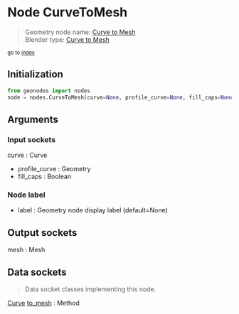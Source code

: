 
# Node CurveToMesh

> Geometry node name: [Curve to Mesh](https://docs.blender.org/manual/en/latest/modeling/geometry_nodes/material/curve_to_mesh.html)<br>
  Blender type: [Curve to Mesh](https://docs.blender.org/api/current/bpy.types.GeometryNodeCurveToMesh.html)
  
<sub>go to [index](/docs/index.md)</sub>

## Initialization

```python
from geonodes import nodes
node = nodes.CurveToMesh(curve=None, profile_curve=None, fill_caps=None, label=None)
```



## Arguments


### Input sockets

curve : Curve
- profile_curve : Geometry
- fill_caps : Boolean

### Node label

- label : Geometry node display label (default=None)

## Output sockets

mesh : Mesh

## Data sockets

> Data socket classes implementing this node.
  
[Curve](/docs/sockets/Curve.md) [to_mesh](/docs/sockets/Curve.md#to_mesh) : Method

